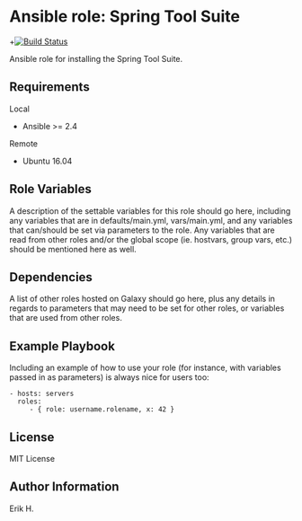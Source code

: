 Ansible role: Spring Tool Suite
=========

+[![Build Status](https://travis-ci.org/by-erik/ansible-role-sts.svg?branch=master)](https://travis-ci.org/by-erik/ansible-role-sts)

Ansible role for installing the Spring Tool Suite.

Requirements
------------

Local

* Ansible >= 2.4

Remote

* Ubuntu 16.04

Role Variables
--------------

A description of the settable variables for this role should go here, including any variables that are in defaults/main.yml, vars/main.yml, and any variables that can/should be set via parameters to the role. Any variables that are read from other roles and/or the global scope (ie. hostvars, group vars, etc.) should be mentioned here as well.

Dependencies
------------

A list of other roles hosted on Galaxy should go here, plus any details in regards to parameters that may need to be set for other roles, or variables that are used from other roles.

Example Playbook
----------------

Including an example of how to use your role (for instance, with variables passed in as parameters) is always nice for users too:

    - hosts: servers
      roles:
         - { role: username.rolename, x: 42 }

License
-------

MIT License

Author Information
------------------

Erik H.
